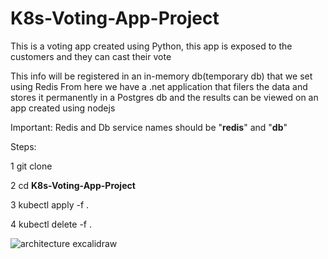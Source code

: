 # **K8s-Voting-App-Project**
This is a voting app created using Python, this app is exposed to the customers
and they can cast their vote

This info will be registered in an in-memory db(temporary db) that we set
using Redis From here we have a .net application that filers the data and
stores it permanently in a Postgres db and the results can be viewed on an app
created using nodejs

Important: Redis and Db service names should be "**redis**" and "**db**"

Steps:

1 git clone 

2 cd **K8s-Voting-App-Project**

3 kubectl apply -f .

4 kubectl delete -f .

![architecture excalidraw](https://github.com/V-vk-404/K8s-Voting-App-Project/assets/78948052/ed8b4d46-50b9-4f96-bcf3-c40d962083de)



